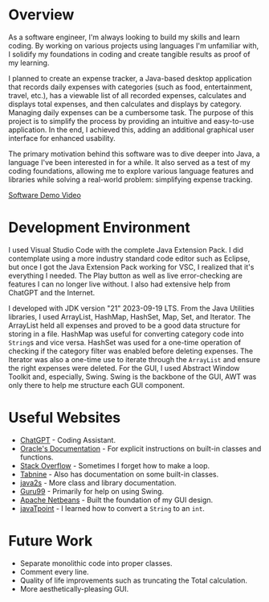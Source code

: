 # Overview

As a software engineer, I'm always looking to build my skills and learn coding. By working on various projects using languages I'm unfamiliar with, I solidify my foundations in coding and create tangible results as proof of my learning.

I planned to create an expense tracker, a Java-based desktop application that records daily expenses with categories (such as food, entertainment, travel, etc.), has a viewable list of all recorded expenses, calculates and displays total expenses, and then calculates and displays by category. Managing daily expenses can be a cumbersome task. The purpose of this project is to simplify the process by providing an intuitive and easy-to-use application. In the end, I achieved this, adding an additional graphical user interface for enhanced usability.

The primary motivation behind this software was to dive deeper into Java, a language I've been interested in for a while. It also served as a test of my coding foundations, allowing me to explore various language features and libraries while solving a real-world problem: simplifying expense tracking.

[Software Demo Video](https://youtu.be/akttPLXzG2w?si=_cbawv_vQblJ6WL0)

# Development Environment

I used Visual Studio Code with the complete Java Extension Pack. I did contemplate using a more industry standard code editor such as Eclipse, but once I got the Java Extension Pack working for VSC, I realized that it's everything I needed. The Play button as well as live error-checking are features I can no longer live without. I also had extensive help from ChatGPT and the Internet.

I developed with JDK version "21" 2023-09-19 LTS. From the Java Utilities libraries, I used ArrayList, HashMap, HashSet, Map, Set, and Iterator. The ArrayList held all expenses and proved to be a good data structure for storing in a file. HashMap was useful for converting category code into `String`s and vice versa. HashSet was used for a one-time operation of checking if the category filter was enabled before deleting expenses. The Iterator was also a one-time use to iterate through the `ArrayList` and ensure the right expenses were deleted. For the GUI, I used Abstract Window Toolkit and, especially, Swing. Swing is the backbone of the GUI, AWT was only there to help me structure each GUI component.

# Useful Websites

- [ChatGPT](https://chat.openai.com/) - Coding Assistant.
- [Oracle's Documentation](https://docs.oracle.com/en/java/javase/21/) - For explicit instructions on built-in classes and functions.
- [Stack Overflow](https://stackoverflow.com/) - Sometimes I forget how to make a loop.
- [Tabnine](https://www.tabnine.com/) - Also has documentation on some built-in classes.
- [java2s](http://www.java2s.com/) - More class and library documentation.
- [Guru99](https://www.guru99.com/java-swing-gui.html) - Primarily for help on using Swing.
- [Apache Netbeans](https://netbeans.apache.org/) - Built the foundation of my GUI design.
- [javaTpoint](https://www.javatpoint.com/) - I learned how to convert a `String` to an `int`.

# Future Work

- Separate monolithic code into proper classes.
- Comment every line.
- Quality of life improvements such as truncating the Total calculation.
- More aesthetically-pleasing GUI.
